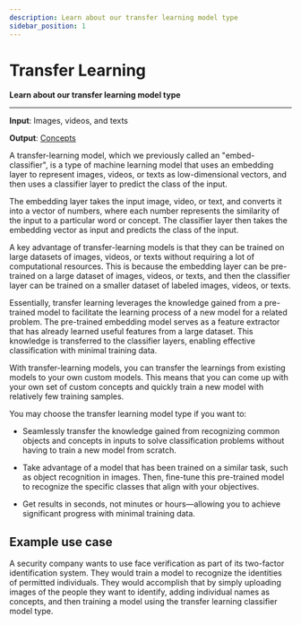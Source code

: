```yaml
---
description: Learn about our transfer learning model type
sidebar_position: 1
---
```


# Transfer Learning 

**Learn about our transfer learning model type**
<hr />

**Input**: Images, videos, and texts

**Output**: [Concepts]( https://docs.clarifai.com/portal-guide/concepts)

A transfer-learning model, which we previously called an "embed-classifier", is a type of machine learning model that uses an embedding layer to represent images, videos, or texts as low-dimensional vectors, and then uses a classifier layer to predict the class of the input.

The embedding layer takes the input image, video, or text, and converts it into a vector of numbers, where each number represents the similarity of the input to a particular word or concept. The classifier layer then takes the embedding vector as input and predicts the class of the input.

A key advantage of transfer-learning models is that they can be trained on large datasets of images, videos, or texts without requiring a lot of computational resources. This is because the embedding layer can be pre-trained on a large dataset of images, videos, or texts, and then the classifier layer can be trained on a smaller dataset of labeled images, videos, or texts.

Essentially, transfer learning leverages the knowledge gained from a pre-trained model to facilitate the learning process of a new model for a related problem. The pre-trained embedding model serves as a feature extractor that has already learned useful features from a large dataset. This knowledge is transferred to the classifier layers, enabling effective classification with minimal training data.

With transfer-learning models, you can transfer the learnings from existing models to your own custom models. This means that you can come up with your own set of custom concepts and quickly train a new model with relatively few training samples.

You may choose the transfer learning model type if you want to:

- Seamlessly transfer the knowledge gained from recognizing common objects and concepts in inputs to solve classification problems without having to train a new model from scratch.

- Take advantage of a model that has been trained on a similar task, such as object recognition in images. Then, fine-tune this pre-trained model to recognize the specific classes that align with your objectives.

- Get results in seconds, not minutes or hours—allowing you to achieve significant progress with minimal training data.

## Example use case

A security company wants to use face verification as part of its two-factor identification system. They would train a model to recognize the identities of permitted individuals. They would accomplish that by simply uploading images of the people they want to identify, adding individual names as concepts, and then training a model using the transfer learning classifier model type.
